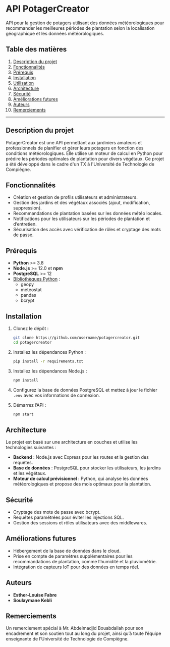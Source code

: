 # API PotagerCreator

API pour la gestion de potagers utilisant des données météorologiques pour recommander les meilleures périodes de plantation selon la localisation géographique et les données météorologiques. 

## Table des matières

1. [Description du projet](#description-du-projet)
2. [Fonctionnalités](#fonctionnalités)
3. [Prérequis](#prérequis)
4. [Installation](#installation)
5. [Utilisation](#utilisation)
6. [Architecture](#architecture)
7. [Sécurité](#sécurité)
8. [Améliorations futures](#améliorations-futures)
9. [Auteurs](#auteurs)
10. [Remerciements](#remerciements)

---

## Description du projet

PotagerCreator est une API permettant aux jardiniers amateurs et professionnels de planifier et gérer leurs potagers en fonction des conditions météorologiques. Elle utilise un moteur de calcul en Python pour prédire les périodes optimales de plantation pour divers végétaux. Ce projet a été développé dans le cadre d'un TX à l'Université de Technologie de Compiègne.

## Fonctionnalités

- Création et gestion de profils utilisateurs et administrateurs.
- Gestion des jardins et des végétaux associés (ajout, modification, suppression).
- Recommandations de plantation basées sur les données météo locales.
- Notifications pour les utilisateurs sur les périodes de plantation et d’entretien.
- Sécurisation des accès avec vérification de rôles et cryptage des mots de passe.

## Prérequis

- **Python** >= 3.8
- **Node.js** >= 12.0 et **npm**
- **PostgreSQL** >= 12
- [Bibliothèques Python](requirements.txt) :
  - geopy
  - meteostat
  - pandas
  - bcrypt

## Installation

1. Clonez le dépôt :
   ```bash
   git clone https://github.com/username/potagercreator.git
   cd potagercreator
   ```

2. Installez les dépendances Python :
   ```bash
   pip install -r requirements.txt
   ```

3. Installez les dépendances Node.js :
   ```bash
   npm install
   ```

4. Configurez la base de données PostgreSQL et mettez à jour le fichier `.env` avec vos informations de connexion.

5. Démarrez l’API :
   ```bash
   npm start
   ```

## Architecture

Le projet est basé sur une architecture en couches et utilise les technologies suivantes :
- **Backend** : Node.js avec Express pour les routes et la gestion des requêtes.
- **Base de données** : PostgreSQL pour stocker les utilisateurs, les jardins et les végétaux.
- **Moteur de calcul prévisionnel** : Python, qui analyse les données météorologiques et propose des mois optimaux pour la plantation.

## Sécurité

- Cryptage des mots de passe avec bcrypt.
- Requêtes paramétrées pour éviter les injections SQL.
- Gestion des sessions et rôles utilisateurs avec des middlewares.

## Améliorations futures

- Hébergement de la base de données dans le cloud.
- Prise en compte de paramètres supplémentaires pour les recommandations de plantation, comme l’humidité et la pluviométrie.
- Intégration de capteurs IoT pour des données en temps réel.

## Auteurs

- **Esther-Louise Fabre**
- **Soulaymane Kebli**

## Remerciements

Un remerciement spécial à Mr. Abdelmadjid Bouabdallah pour son encadrement et son soutien tout au long du projet, ainsi qu’à toute l’équipe enseignante de l’Université de Technologie de Compiègne.